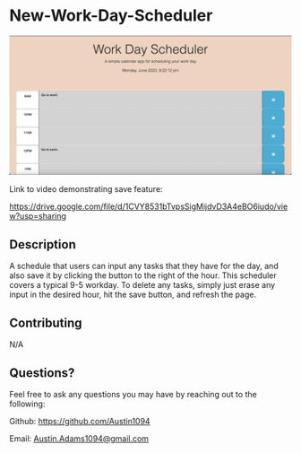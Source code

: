 # New-Work-Day-Scheduler

![Screenshot of scheduler](./images/scheduler.png)

Link to video demonstrating save feature:

https://drive.google.com/file/d/1CVY8531bTvpsSigMijdvD3A4eBO6iudo/view?usp=sharing

## Description
A schedule that users can input any tasks that they have for the day, and also save it by clicking the button to the right of the hour. This scheduler covers a typical 9-5 workday. To delete any tasks, simply just erase any input in the desired hour, hit the save button, and refresh the page.

## Contributing
N/A

## Questions?
Feel free to ask any questions you may have by reaching out to the following:

Github: https://github.com/Austin1094 

Email: Austin.Adams1094@gmail.com